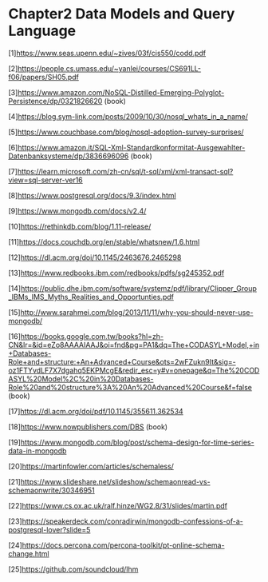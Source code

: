 # Chapter2 Data Models and Query Language

[1]https://www.seas.upenn.edu/~zives/03f/cis550/codd.pdf

[2]https://people.cs.umass.edu/~yanlei/courses/CS691LL-f06/papers/SH05.pdf

[3]https://www.amazon.com/NoSQL-Distilled-Emerging-Polyglot-Persistence/dp/0321826620 (book)

[4]https://blog.sym-link.com/posts/2009/10/30/nosql_whats_in_a_name/

[5]https://www.couchbase.com/blog/nosql-adoption-survey-surprises/

[6]https://www.amazon.it/SQL-Xml-Standardkonformitat-Ausgewahlter-Datenbanksysteme/dp/3836696096 (book)

[7]https://learn.microsoft.com/zh-cn/sql/t-sql/xml/xml-transact-sql?view=sql-server-ver16

[8]https://www.postgresql.org/docs/9.3/index.html

[9]https://www.mongodb.com/docs/v2.4/

[10]https://rethinkdb.com/blog/1.11-release/

[11]https://docs.couchdb.org/en/stable/whatsnew/1.6.html

[12]https://dl.acm.org/doi/10.1145/2463676.2465298

[13]https://www.redbooks.ibm.com/redbooks/pdfs/sg245352.pdf

[14]https://public.dhe.ibm.com/software/systemz/pdf/library/Clipper_Group_IBMs_IMS_Myths_Realities_and_Opportunties.pdf

[15]http://www.sarahmei.com/blog/2013/11/11/why-you-should-never-use-mongodb/

[16]https://books.google.com.tw/books?hl=zh-CN&lr=&id=eZo8AAAAIAAJ&oi=fnd&pg=PA1&dq=The+CODASYL+Model,+in+Databases-Role+and+structure:+An+Advanced+Course&ots=2wFZukn9It&sig=-oz1FTYvdLF7X7dgahq5EKPMcgE&redir_esc=y#v=onepage&q=The%20CODASYL%20Model%2C%20in%20Databases-Role%20and%20structure%3A%20An%20Advanced%20Course&f=false (book)

[17]https://dl.acm.org/doi/pdf/10.1145/355611.362534

[18]https://www.nowpublishers.com/DBS (book)

[19]https://www.mongodb.com/blog/post/schema-design-for-time-series-data-in-mongodb

[20]https://martinfowler.com/articles/schemaless/

[21]https://www.slideshare.net/slideshow/schemaonread-vs-schemaonwrite/30346951

[22]https://www.cs.ox.ac.uk/ralf.hinze/WG2.8/31/slides/martin.pdf

[23]https://speakerdeck.com/conradirwin/mongodb-confessions-of-a-postgresql-lover?slide=5

[24]https://docs.percona.com/percona-toolkit/pt-online-schema-change.html

[25]https://github.com/soundcloud/lhm
